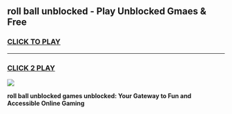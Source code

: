 
## roll ball unblocked - Play Unblocked Gmaes & Free
<h3>
<a href="https://news.freeplayer.one?title=roll_ball_unblocked&ref=23F">CLICK TO PLAY</a></h3>
<hr>

<h3>
<a href="https://news.freeplayer.one?title=roll_ball_unblocked&ref=23F">CLICK 2 PLAY</a>
  
</h3>

<a href="https://news.freeplayer.one?title=roll_ball_unblocked&ref=23F/"><img src="https://clearcache.store/games.png"></a>


**roll ball unblocked games unblocked: Your Gateway to Fun and Accessible Online Gaming**
